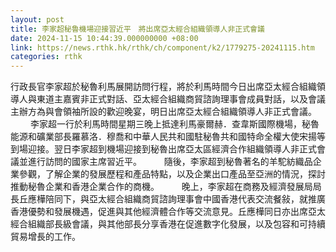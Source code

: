 ```yaml
---
layout: post
title: 李家超秘魯機場迎接習近平　將出席亞太經合組織領導人非正式會議
date: 2024-11-15 10:44:39.000000000 +08:00
link: https://news.rthk.hk/rthk/ch/component/k2/1779275-20241115.htm
categories: rthk
---
```


行政長官李家超於秘魯利馬展開訪問行程，將於利馬時間今日出席亞太經合組織領導人與東道主嘉賓非正式對話、亞太經合組織商貿諮詢理事會成員對話，以及會議主辦方為與會領袖所設的歡迎晚宴，明日出席亞太經合組織領導人非正式會議。
　　 
李家超一行於利馬時間星期三晚上抵達利馬豪爾赫．查韋斯國際機場，秘魯能源和礦業部長羅慕洛．穆喬和中華人民共和國駐秘魯共和國特命全權大使宋揚等到場迎接。翌日李家超到機場迎接到秘魯出席亞太區經濟合作組織領導人非正式會議並進行訪問的國家主席習近平。
　　 
隨後，李家超到秘魯著名的羊駝紡織品企業參觀，了解企業的發展歷程和產品特點，以及企業出口產品至亞洲的情況，探討推動秘魯企業和香港企業合作的商機。
　　 
晚上，李家超在商務及經濟發展局局長丘應樺陪同下，與亞太經合組織商貿諮詢理事會中國香港代表交流餐敍，就推廣香港優勢和發展機遇，促進與其他經濟體合作等交流意見。丘應樺同日亦出席亞太經合組織部長級會議，與其他部長分享香港在促進數字化發展，以及包容和可持續貿易增長的工作。
